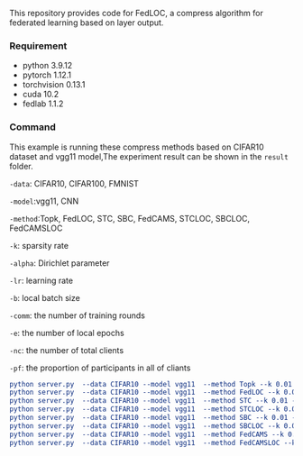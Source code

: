 This repository provides code for FedLOC, a compress algorithm for federated learning based on layer output.

### Requirement

* python 3.9.12
* pytorch 1.12.1
* torchvision 0.13.1
* cuda 10.2
* fedlab 1.1.2

### Command

This example is running these compress methods based on CIFAR10 dataset and vgg11 model,The experiment result can be shown in the `result` folder.

`-data`: CIFAR10, CIFAR100, FMNIST

`-model`:vgg11, CNN

`-method`:Topk, FedLOC, STC, SBC, FedCAMS, STCLOC, SBCLOC, FedCAMSLOC

`-k`: sparsity rate

`-alpha`: Dirichlet parameter

`-lr`: learning rate

`-b`: local batch size

`-comm`: the number of training rounds

`-e`: the number of local epochs

`-nc`: the number of total clients

`-pf`: the proportion of participants in all of cliants

```cmake
python server.py  --data CIFAR10 --model vgg11  --method Topk --k 0.01 --alpha 1.0 -lr 0.01
python server.py  --data CIFAR10 --model vgg11  --method FedLOC --k 0.01 --alpha 1.0 -lr 0.01
python server.py  --data CIFAR10 --model vgg11  --method STC --k 0.01 --alpha 1.0 -lr 0.01
python server.py  --data CIFAR10 --model vgg11  --method STCLOC --k 0.01 --alpha 1.0 -lr 0.01
python server.py  --data CIFAR10 --model vgg11  --method SBC --k 0.01 --alpha 1.0 -lr 0.01
python server.py  --data CIFAR10 --model vgg11  --method SBCLOC --k 0.01 --alpha 1.0 -lr 0.01
python server.py  --data CIFAR10 --model vgg11  --method FedCAMS --k 0.01 --alpha 1.0 -lr 0.01
python server.py  --data CIFAR10 --model vgg11  --method FedCAMSLOC --k 0.01 --alpha 1.0 -lr 0.01
```
